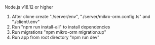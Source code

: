 
Node.js v18.12 or higher

1. After clone create "./server/env", "./server/mikro-orm.config.ts" and "./client/.env"
2. Run "npm run install-all" to install dependencies
3. Run migrations "npm mikro-orm migration:up"
4. Run app from root directory "npm run dev"
